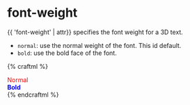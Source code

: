 # font-weight

{{ 'font-weight' | attr}} specifies the font weight for a 3D text.

* `normal`: use the normal weight of the font. This id default.
* `bold`: use the bold face of the font.

{% craftml %}
<col spacing="5">

<div style="color: red;">
  Normal
</div>

<div style="font-weight: bold; color: blue;">
  Bold
</div>

</col>
{% endcraftml %}
